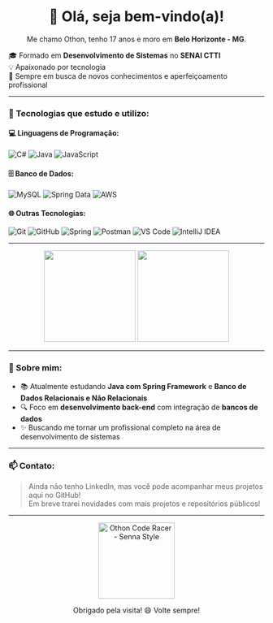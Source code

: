 <h1 align="center">👋 Olá, seja bem-vindo(a)!</h1>

<p align="center">
  Me chamo Othon, tenho 17 anos e moro em <strong>Belo Horizonte - MG</strong>.
</p>

<div align="left">
  🎓 Formado em <strong>Desenvolvimento de Sistemas</strong> no <strong>SENAI CTTI</strong><br>
  💡 Apaixonado por tecnologia<br>
  🚀 Sempre em busca de novos conhecimentos e aperfeiçoamento profissional
</div>


---

### 🧠 Tecnologias que estudo e utilizo:

#### 💻 Linguagens de Programação:
![C#](https://img.shields.io/badge/C%23-239120?style=for-the-badge&logo=c-sharp&logoColor=white)
![Java](https://img.shields.io/badge/Java-ED8B00?style=for-the-badge&logo=java&logoColor=white)
![JavaScript](https://img.shields.io/badge/JavaScript-F7DF1E?style=for-the-badge&logo=javascript&logoColor=black)

#### 🗄️ Banco de Dados:
![MySQL](https://img.shields.io/badge/MySQL-4479A1?style=for-the-badge&logo=mysql&logoColor=white)
![Spring Data](https://img.shields.io/badge/Spring%20Data-6DB33F?style=for-the-badge&logo=spring&logoColor=white)
![AWS](https://img.shields.io/badge/AWS-232F3E?style=for-the-badge&logo=amazon-aws&logoColor=white)

#### 🌐 Outras Tecnologias:
![Git](https://img.shields.io/badge/Git-F05032?style=for-the-badge&logo=git&logoColor=white)
![GitHub](https://img.shields.io/badge/GitHub-181717?style=for-the-badge&logo=github&logoColor=white)
![Spring](https://img.shields.io/badge/Spring-6DB33F?style=for-the-badge&logo=spring&logoColor=white)
![Postman](https://img.shields.io/badge/Postman-FF6C37?style=for-the-badge&logo=postman&logoColor=white)
![VS Code](https://img.shields.io/badge/VS%20Code-007ACC?style=for-the-badge&logo=visual-studio-code&logoColor=white)
![IntelliJ IDEA](https://img.shields.io/badge/IntelliJ%20IDEA-000000?style=for-the-badge&logo=intellij-idea&logoColor=white)


---


<div align="center">
  <img height="180em" src="https://github-readme-stats.vercel.app/api?username=devothon&show_icons=true&theme=tokyonight&count_private=true"/>
  <img height="180em" src="https://github-readme-stats.vercel.app/api/top-langs/?username=devothon&layout=compact&theme=tokyonight"/>
</div>

---

### 🌱 Sobre mim:

- 📚 Atualmente estudando **Java com Spring Framework** e **Banco de Dados Relacionais e Não Relacionais**
- 🔍 Foco em **desenvolvimento back-end** com integração de **bancos de dados**
- ✨ Buscando me tornar um profissional completo na área de desenvolvimento de sistemas

---

### 📫 Contato:

> Ainda não tenho LinkedIn, mas você pode acompanhar meus projetos aqui no GitHub!  
> Em breve trarei novidades com mais projetos e repositórios públicos!

---


<p align="center">
  <img src="https://media0.giphy.com/media/v1.Y2lkPTc5MGI3NjExb2N1azJ4dWUxb24xemp2bzJ3aGRyczhnMndqeGlyZHQ3a3JsczZyMiZlcD12MV9pbnRlcm5hbF9naWZfYnlfaWQmY3Q9Zw/FrqJqCbqr7YOF2M4QS/giphy.gif" alt="Othon Code Racer - Senna Style" width="150" />
</p>

<p align="center">
  Obrigado pela visita! 😄 Volte sempre!
</p>



